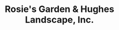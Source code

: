 ---
title: "Rosie's Garden & Hughes Landscape, Inc."
url: /carmel/rosies-garden-and-hughes-landscape-inc/
shop: garden centre
---